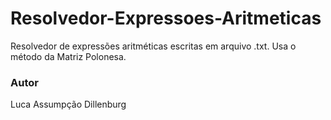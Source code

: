 # Resolvedor-Expressoes-Aritmeticas
Resolvedor de expressões aritméticas escritas em arquivo .txt. Usa o método da Matriz Polonesa.

### Autor
Luca Assumpção Dillenburg
